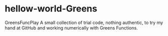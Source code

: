 # hellow-world-Greens
GreensFuncPlay
A small collection of trial code, nothing authentic, to try my hand at GitHub and working numerically with Greens Functions. 
